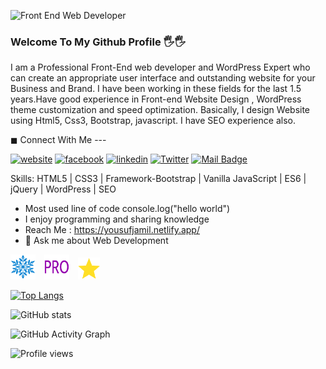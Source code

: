 

![Front End Web Developer](https://dev-md-yousuf-jamil-portfolio.pantheonsite.io/wp-content/uploads/2021/12/247981265_292431946082425_5517745048174941980_n-1024x512.jpg)
###   Welcome To My Github Profile 🖐🖐

I am a Professional Front-End web developer and WordPress Expert who can create an appropriate user interface and outstanding website for your Business and Brand. I have been working in these fields for the last 1.5 years.Have good experience in Front-end Website Design , WordPress theme customization and speed optimization. Basically, I design Website using Html5, Css3, Bootstrap, javascript. I have SEO experience also.




◼ Connect With Me ---

 [<img src='https://images.squarespace-cdn.com/content/v1/533361cce4b0f4b356806ce8/1421530766959-AODZLBM9HL4JWQCXDGOP/Resume+Icon.png?format=750w' alt='website' height='40'>](https://dev-md-yousuf-jamil-portfolio.pantheonsite.io/) [<img src='https://camo.githubusercontent.com/2d1ffa69dd491ebeca01b2098cf8233dd09950ff5895abccd5b455ca442abc59/68747470733a2f2f696d672e736869656c64732e696f2f62616467652f46616365626f6f6b2d3138373746323f7374796c653d666f722d7468652d6261646765266c6f676f3d66616365626f6f6b266c6f676f436f6c6f723d7768697465' alt='facebook' height='40'>](https://www.facebook.com/yousufj95/)  [<img src='https://camo.githubusercontent.com/a80d00f23720d0bc9f55481cfcd77ab79e141606829cf16ec43f8cacc7741e46/68747470733a2f2f696d672e736869656c64732e696f2f62616467652f4c696e6b6564496e2d3030373742353f7374796c653d666f722d7468652d6261646765266c6f676f3d6c696e6b6564696e266c6f676f436f6c6f723d7768697465' alt='linkedin' height='40'>](https://www.linkedin.com/in/https://www.linkedin.com//)  [<img src='https://camo.githubusercontent.com/5d03c86f6a75f7cbe80d135d9162fbf6dc46a31253cf30a8e9bb8279b4d574d3/68747470733a2f2f696d672e736869656c64732e696f2f62616467652f547769747465722d3144413146323f7374796c653d666f722d7468652d6261646765266c6f676f3d74776974746572266c6f676f436f6c6f723d7768697465' alt='Twitter' height='40'>](https://twitter.com/JamilYousufj95/) 
<a href="mailto:yousufj95@gmail.com"><img src="https://camo.githubusercontent.com/571384769c09e0c66b45e39b5be70f68f552db3e2b2311bc2064f0d4a9f5983b/68747470733a2f2f696d672e736869656c64732e696f2f62616467652f476d61696c2d4431343833363f7374796c653d666f722d7468652d6261646765266c6f676f3d676d61696c266c6f676f436f6c6f723d7768697465"   height='40' alt="Mail Badge" data-canonical-src="https://img.shields.io/badge/Gmail-D14836?style=for-the-badge&amp;logo=gmail&amp;logoColor=white" style="max-width: 100%;"></a>

Skills: HTML5  | CSS3  |  Framework-Bootstrap  |  Vanilla JavaScript  |  ES6   | jQuery  | WordPress  | SEO


- Most used line of code console.log("hello world")
- I enjoy programming and sharing knowledge
- Reach Me : https://yousufjamil.netlify.app/
- 💬  Ask me about Web Development 

 



<a href='https://archiveprogram.github.com/'><img src='https://raw.githubusercontent.com/acervenky/animated-github-badges/master/assets/acbadge.gif' width='40' height='40'></a> <a href='https://github.com/pricing'><img src='https://raw.githubusercontent.com/acervenky/animated-github-badges/master/assets/pro.gif' width='40' height='40'></a> <a href='https://stars.github.com/'><img src='https://raw.githubusercontent.com/acervenky/animated-github-badges/master/assets/starbadge.gif' width='35' height='35'></a> 

[![Top Langs](https://github-readme-stats.vercel.app/api/top-langs/?username=yousufj960)](https://github.com/anuraghazra/github-readme-stats)

![GitHub stats](https://github-readme-stats.vercel.app/api?username=yousufj960&show_icons=true&count_private=true)  

![GitHub Activity Graph](https://activity-graph.herokuapp.com/graph?username=yousufj960)  

![Profile views](https://gpvc.arturio.dev/yousufj960)  
